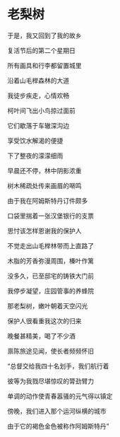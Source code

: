    

# 老梨树

于是，我又回到了我的故乡

复活节后的第二个星期日

所有画具和行李都留置城里

沿着山毛榉森林的大道

我徒步疾走，心情欢畅

柯叶间飞出小鸟掠过面前

它们歇落于车辙深沟边

享受饮水解渴的便捷

下了整夜的濛濛细雨

早晨还不停，林中阴影浓重

树木稀疏处传来画眉的啭鸣

由于我在阿姆斯特丹订件颇多

口袋里揣着一张汉堡银行的支票

思忖该怎样恩谢我的保护人

不觉走出山毛榉林带而上直路了

木脂的芳香弥漫周围，榛叶作篱

没多久，已至邸宅的铸铁大门前

我停步凝望，庄园管事的养蜂院

那老梨树，嫩叶朝着天空闪光

保护人很看重我这次的归来

晚餐甚精美，喝了不少酒

禀陈旅途见闻，使长者频频怀旧

“总督交给我四十名划手，我们航行着

彼等为我戮尽堪惊叹的膂劲臂力

单调的动作使青春嚣骚的元气得以镇定

傍晚，我们进入那个运河纵横的城市

由于它的褐色金色被称作阿姆斯特丹”